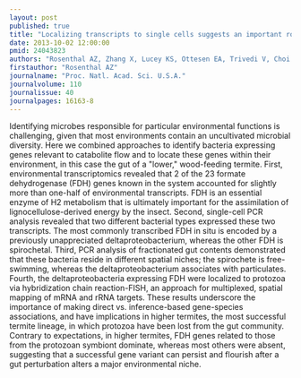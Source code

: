 ```yaml
---
layout: post
published: true
title: "Localizing transcripts to single cells suggests an important role of uncultured deltaproteobacteria in the termite gut hydrogen economy."
date: 2013-10-02 12:00:00
pmid: 24043823
authors: "Rosenthal AZ, Zhang X, Lucey KS, Ottesen EA, Trivedi V, Choi HM, Pierce NA, Leadbetter JR"
firstauthor: "Rosenthal AZ"
journalname: "Proc. Natl. Acad. Sci. U.S.A."
journalvolume: 110
journalissue: 40
journalpages: 16163-8
---
```


Identifying microbes responsible for particular environmental functions is challenging, given that most environments contain an uncultivated microbial diversity. Here we combined approaches to identify bacteria expressing genes relevant to catabolite flow and to locate these genes within their environment, in this case the gut of a "lower," wood-feeding termite. First, environmental transcriptomics revealed that 2 of the 23 formate dehydrogenase (FDH) genes known in the system accounted for slightly more than one-half of environmental transcripts. FDH is an essential enzyme of H2 metabolism that is ultimately important for the assimilation of lignocellulose-derived energy by the insect. Second, single-cell PCR analysis revealed that two different bacterial types expressed these two transcripts. The most commonly transcribed FDH in situ is encoded by a previously unappreciated deltaproteobacterium, whereas the other FDH is spirochetal. Third, PCR analysis of fractionated gut contents demonstrated that these bacteria reside in different spatial niches; the spirochete is free-swimming, whereas the deltaproteobacterium associates with particulates. Fourth, the deltaproteobacteria expressing FDH were localized to protozoa via hybridization chain reaction-FISH, an approach for multiplexed, spatial mapping of mRNA and rRNA targets. These results underscore the importance of making direct vs. inference-based gene-species associations, and have implications in higher termites, the most successful termite lineage, in which protozoa have been lost from the gut community. Contrary to expectations, in higher termites, FDH genes related to those from the protozoan symbiont dominate, whereas most others were absent, suggesting that a successful gene variant can persist and flourish after a gut perturbation alters a major environmental niche.

